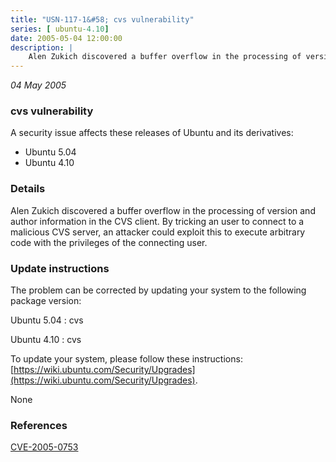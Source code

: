 ```yaml
---
title: "USN-117-1&#58; cvs vulnerability"
series: [ ubuntu-4.10]
date: 2005-05-04 12:00:00
description: |
    Alen Zukich discovered a buffer overflow in the processing of version and author information in the CVS client. By tricking an user to connect to a malicious CVS server, an attacker could exploit this to execute arbitrary code with the privileges of the connecting user.
--- 
```

 
 

*04 May 2005*

### cvs vulnerability

A security issue affects these releases of Ubuntu and its derivatives:

* Ubuntu 5.04
* Ubuntu 4.10

### Details

Alen Zukich discovered a buffer overflow in the processing of version and author information in the CVS client. By tricking an user to connect to a malicious CVS server, an attacker could exploit this to execute arbitrary code with the privileges of the connecting user.

### Update instructions

The problem can be corrected by updating your system to the following package version:

Ubuntu 5.04
 : cvs 

Ubuntu 4.10
 : cvs 

To update your system, please follow these instructions: [https://wiki.ubuntu.com/Security/Upgrades](https://wiki.ubuntu.com/Security/Upgrades).

None

### References

 
 [CVE-2005-0753](http://people.ubuntu.com/~ubuntu-security/cve/CVE-2005-0753)
 

